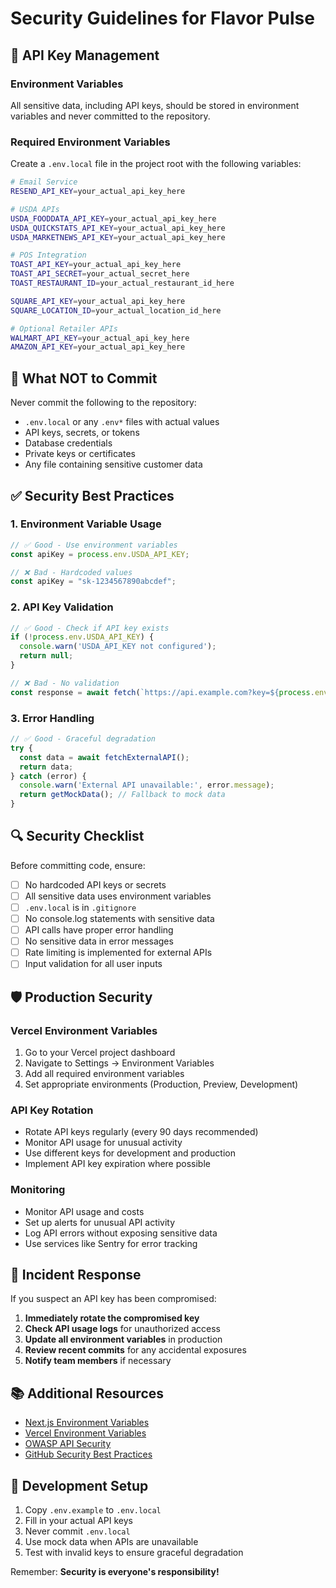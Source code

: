 # Security Guidelines for Flavor Pulse

## 🔐 API Key Management

### Environment Variables
All sensitive data, including API keys, should be stored in environment variables and never committed to the repository.

### Required Environment Variables
Create a `.env.local` file in the project root with the following variables:

```bash
# Email Service
RESEND_API_KEY=your_actual_api_key_here

# USDA APIs
USDA_FOODDATA_API_KEY=your_actual_api_key_here
USDA_QUICKSTATS_API_KEY=your_actual_api_key_here
USDA_MARKETNEWS_API_KEY=your_actual_api_key_here

# POS Integration
TOAST_API_KEY=your_actual_api_key_here
TOAST_API_SECRET=your_actual_secret_here
TOAST_RESTAURANT_ID=your_actual_restaurant_id_here

SQUARE_API_KEY=your_actual_api_key_here
SQUARE_LOCATION_ID=your_actual_location_id_here

# Optional Retailer APIs
WALMART_API_KEY=your_actual_api_key_here
AMAZON_API_KEY=your_actual_api_key_here
```

## 🚫 What NOT to Commit

Never commit the following to the repository:
- `.env.local` or any `.env*` files with actual values
- API keys, secrets, or tokens
- Database credentials
- Private keys or certificates
- Any file containing sensitive customer data

## ✅ Security Best Practices

### 1. Environment Variable Usage
```typescript
// ✅ Good - Use environment variables
const apiKey = process.env.USDA_API_KEY;

// ❌ Bad - Hardcoded values
const apiKey = "sk-1234567890abcdef";
```

### 2. API Key Validation
```typescript
// ✅ Good - Check if API key exists
if (!process.env.USDA_API_KEY) {
  console.warn('USDA_API_KEY not configured');
  return null;
}

// ❌ Bad - No validation
const response = await fetch(`https://api.example.com?key=${process.env.API_KEY}`);
```

### 3. Error Handling
```typescript
// ✅ Good - Graceful degradation
try {
  const data = await fetchExternalAPI();
  return data;
} catch (error) {
  console.warn('External API unavailable:', error.message);
  return getMockData(); // Fallback to mock data
}
```

## 🔍 Security Checklist

Before committing code, ensure:

- [ ] No hardcoded API keys or secrets
- [ ] All sensitive data uses environment variables
- [ ] `.env.local` is in `.gitignore`
- [ ] No console.log statements with sensitive data
- [ ] API calls have proper error handling
- [ ] No sensitive data in error messages
- [ ] Rate limiting is implemented for external APIs
- [ ] Input validation for all user inputs

## 🛡️ Production Security

### Vercel Environment Variables
1. Go to your Vercel project dashboard
2. Navigate to Settings → Environment Variables
3. Add all required environment variables
4. Set appropriate environments (Production, Preview, Development)

### API Key Rotation
- Rotate API keys regularly (every 90 days recommended)
- Monitor API usage for unusual activity
- Use different keys for development and production
- Implement API key expiration where possible

### Monitoring
- Monitor API usage and costs
- Set up alerts for unusual API activity
- Log API errors without exposing sensitive data
- Use services like Sentry for error tracking

## 🚨 Incident Response

If you suspect an API key has been compromised:

1. **Immediately rotate the compromised key**
2. **Check API usage logs** for unauthorized access
3. **Update all environment variables** in production
4. **Review recent commits** for any accidental exposures
5. **Notify team members** if necessary

## 📚 Additional Resources

- [Next.js Environment Variables](https://nextjs.org/docs/basic-features/environment-variables)
- [Vercel Environment Variables](https://vercel.com/docs/concepts/projects/environment-variables)
- [OWASP API Security](https://owasp.org/www-project-api-security/)
- [GitHub Security Best Practices](https://docs.github.com/en/code-security)

## 🔧 Development Setup

1. Copy `.env.example` to `.env.local`
2. Fill in your actual API keys
3. Never commit `.env.local`
4. Use mock data when APIs are unavailable
5. Test with invalid keys to ensure graceful degradation

Remember: **Security is everyone's responsibility!**
